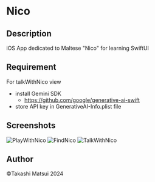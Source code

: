 Nico
======

## Description
iOS App dedicated to Maltese "Nico" for learning SwiftUI

## Requirement

For talkWithNico view
- install Gemini SDK
  - https://github.com/google/generative-ai-swift
- store API key in GenerativeAI-Info.plist file

## Screenshots

![PlayWithNico](https://github.com/user-attachments/assets/454d797e-87d8-413e-b29c-9c7a200a7f83 "PlayWithNico")
![FindNico](https://github.com/user-attachments/assets/b38355fd-1b15-43b8-bdfe-f6200aa5f9d0 "FindNico")
![TalkWithNico](https://github.com/user-attachments/assets/8cc84ce3-38a4-4cd2-803b-02f45b6030c3 "TalkWithNico")



## Author
©️Takashi Matsui 2024
